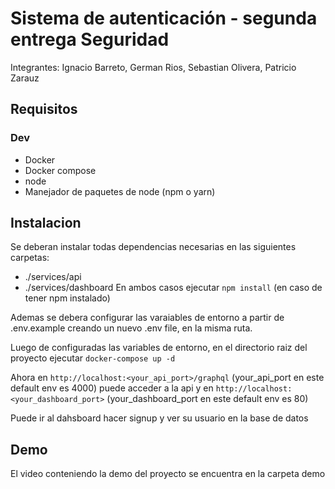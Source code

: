 # Sistema de autenticación - segunda entrega Seguridad
Integrantes: Ignacio Barreto, German Rios, Sebastian Olivera, Patricio Zarauz

## Requisitos
### Dev

- Docker
- Docker compose
- node
- Manejador de paquetes de node (npm o yarn)

## Instalacion 
Se deberan instalar todas dependencias necesarias en las siguientes carpetas: 
- ./services/api
- ./services/dashboard 
En ambos casos ejecutar `npm install` (en caso de tener npm instalado)

Ademas se debera configurar las varaiables de entorno a partir de .env.example creando un nuevo .env file, en la misma ruta. 

Luego de configuradas las variables de entorno, en el directorio raiz del proyecto ejecutar `docker-compose up -d`

Ahora en `http://localhost:<your_api_port>/graphql` (your_api_port en este default env es 4000) puede acceder a la api y en `http://localhost:<your_dashboard_port>` (your_dashboard_port  en este default env es 80)

Puede ir al dahsboard hacer signup y ver su usuario en la base de datos

## Demo
El video conteniendo la demo del proyecto se encuentra en la carpeta demo